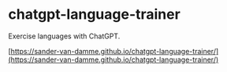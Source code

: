 # chatgpt-language-trainer
Exercise languages with ChatGPT.

[https://sander-van-damme.github.io/chatgpt-language-trainer/](https://sander-van-damme.github.io/chatgpt-language-trainer/)
